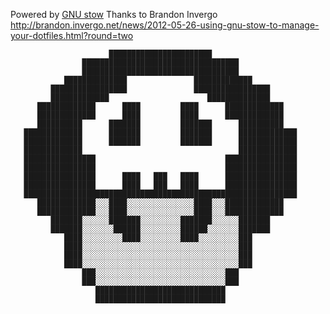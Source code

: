 Powered by [GNU stow](http://www.gnu.org/software/stow/)
Thanks to Brandon Invergo http://brandon.invergo.net/news/2012-05-26-using-gnu-stow-to-manage-your-dotfiles.html?round=two

                          ███████████████████████
                    ███████████████████████████████████
                    ███████████████████████████████████
                ██████████████               █████████████
             █████████████████               █████████████████
             █████████████                      ██████████████
          █████████████      ████         ████      █████████████
          █████████████      ████         ████      █████████████
          ██████████      ███████         ███████      ██████████
       █████████████      ███████         ███████      █████████████
       █████████████      ███████         ███████      █████████████
       █████████████                                   █████████████
       ████████████████                             ████████████████
       ████████████████                             ████████████████
       ████████████████      ████   ███   ████      ████████████████
       ████████████████      ████   ███   ████      ████████████████
       █████████████████████████████████████████████████████████████
          █████████████░░░████░░░░░░░░░░░░░░░████░░░█████████████
          █████████████░░░████░░░░░░░░░░░░░░░████░░░█████████████
             ███████░░░░░░███████░░░░░░░░░███████░░░░░░███████
             ███████░░░░░░░██████░░░░░░░░░██████░░░░░░░███████
                ████░░░░░░░░░████░░░░░░░░░████░░░░░░░░░███
                ████░░░░░░░░░░░░░░░░░░░░░░░░░░░░░░░░░░░███
                ████░░░░░░░░░░░░░░░░░░░░░░░░░░░░░░░░░░░███
                ████░░░░░░░░░░░░░░░░░░░░░░░░░░░░░░░░░░░███
                    ███░░░░░░░░░░░░░░░░░░░░░░░░░░░░░███
                    ███░░░░░░░░░░░░░░░░░░░░░░░░░░░░░███
                       █████████████████████████████
                       █████████████████████████████
